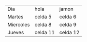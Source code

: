 
<html>
<head>
 <title>tabla</title>
</head>
<body>
 <table dorde="1">
         <tr>
             <td>Dia</td>
             <td>hola</td>
             <td>jamon</td>
         </tr>
         <tr>
             <td>Martes</td>
             <td>celda 5</td>
             <td>celda 6</td>
        </tr>
         <tr>
             <td>Miercoles</td>
             <td>celda 8</td>
             <td>celda 9</td>
        </tr>
          <tr>
             <td>Jueves</td>
             <td>celda 11</td>
             <td>celda 12</td>
      </tr>
    </table>
</body>
</html>
